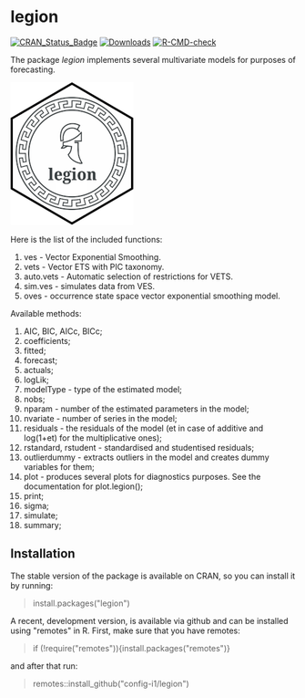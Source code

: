 # legion
[![CRAN_Status_Badge](http://www.r-pkg.org/badges/version/legion)](https://cran.r-project.org/package=legion)
[![Downloads](http://cranlogs.r-pkg.org/badges/legion)](https://cran.r-project.org/package=legion)
[![R-CMD-check](https://github.com/config-i1/legion/actions/workflows/test.yml/badge.svg)](https://github.com/config-i1/legion/actions/workflows/test.yml)

The package _legion_ implements several multivariate models for purposes of forecasting.

![hex-sticker of the legion package for R](https://github.com/config-i1/legion/blob/master/man/figures/legion-web.png?raw=true)

Here is the list of the included functions:

1. ves - Vector Exponential Smoothing.
2. vets - Vector ETS with PIC taxonomy.
3. auto.vets - Automatic selection of restrictions for VETS.
4. sim.ves - simulates data from VES.
5. oves - occurrence state space vector exponential smoothing model.

Available methods:

1. AIC, BIC, AICc, BICc;
2. coefficients;
3. fitted;
4. forecast;
5. actuals;
6. logLik;
7. modelType - type of the estimated model;
8. nobs;
9. nparam - number of the estimated parameters in the model;
10. nvariate - number of series in the model;
11. residuals - the residuals of the model (et in case of additive and log(1+et) for the multiplicative ones);
12. rstandard, rstudent - standardised and studentised residuals;
13. outlierdummy - extracts outliers in the model and creates dummy variables for them;
14. plot - produces several plots for diagnostics purposes. See the documentation for plot.legion();
15. print;
16. sigma;
17. simulate;
18. summary;

## Installation

The stable version of the package is available on CRAN, so you can install it by running:
> install.packages("legion")

A recent, development version, is available via github and can be installed using "remotes" in R. First, make sure that you have remotes:
> if (!require("remotes")){install.packages("remotes")}

and after that run:
> remotes::install_github("config-i1/legion")